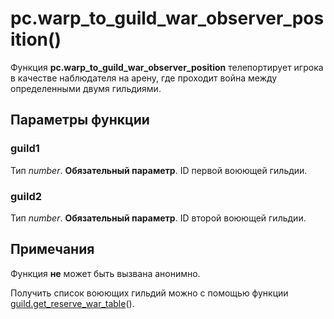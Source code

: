 # pc.warp_to_guild_war_observer_position()
Функция **pc.warp_to_guild_war_observer_position** телепортирует игрока в качестве наблюдателя на арену, где проходит война между определенными двумя гильдиями.

## Параметры функции
### guild1
Тип *number*. **Обязательный параметр**. ID первой воюющей гильдии.

### guild2
Тип *number*. **Обязательный параметр**. ID второй воюющей гильдии.

## Примечания
Функция **не** может быть вызвана анонимно.

Получить список воюющих гильдий можно с помощью функции [guild.get_reserve_war_table](../guild/guild.get_reserve_war_table.md)().